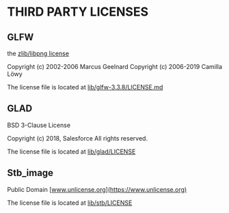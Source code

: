 # THIRD PARTY LICENSES

## GLFW
the [zlib/libpng license](https://www.glfw.org/license.html)

Copyright (c) 2002-2006 Marcus Geelnard
Copyright (c) 2006-2019 Camilla Löwy

The license file is located at [lib/glfw-3.3.8/LICENSE.md](lib/glfw-3.3.8/LICENSE.md)

## GLAD
BSD 3-Clause License

Copyright (c) 2018, Salesforce
All rights reserved.

The license file is located at [lib/glad/LICENSE](lib/glad/LICENSE)

## Stb_image
Public Domain [www.unlicense.org](https://www.unlicense.org)

The license file is located at [lib/stb/LICENSE](lib/stb/LICENSE)
